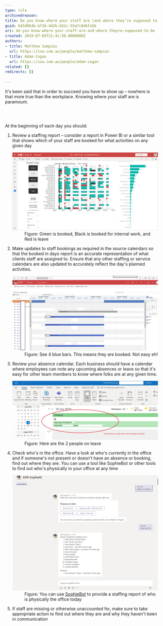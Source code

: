 ```yaml
---
type: rule
archivedreason: 
title: Do you know where your staff are (and where they’re supposed to be)?
guid: 643d964b-bf16-4d2b-b52c-55a7c8d6fa56
uri: do-you-know-where-your-staff-are-and-where-theyre-supposed-to-be
created: 2019-07-05T21:41:58.0000000Z
authors:
- title: Matthew Sampias
  url: https://ssw.com.au/people/matthew-sampias
- title: Adam Cogan
  url: https://ssw.com.au/people/adam-cogan
related: []
redirects: []

---
```



<p class="ssw15-rteElement-P">​​​​​It's been said that in order to succeed you have to show up – nowhere is that more true than the workplace. Knowing where your staff are is paramount.<br></p>
<br><excerpt class='endintro'></excerpt><br>
<p class="ssw15-rteElement-P">​At the beginning of each day you should:<br></p><ol><li>Review a staffing report – consider a report in Power BI or a similar tool that shows which of your staff are booked for what activities on any given day
   <dl class="image"><dt><img src="BookedInDays.jpg" alt="PowerBI Staffing Photo_1.jpg" style="width:641px;" /></dt><dd>Figure: Green is booked, Black is booked for internal work, and Red is leave<br></dd></dl></li><li>Make updates to staff bookings as required in the source calendars so that the booked in days report is an accurate representation of what clients staff are assigned to. Ensure that any other staffing or service calendars are also updated to accurately reflect the day's planned activities.<dl class="image"><dt><img src="Service Calendar.jpg" alt="Service Calendar.jpg" style="width:750px;" /></dt><dd>Figure: See 4 blue bars. This means they are booked. Not easy eh!<br></dd></dl></li><li>Review your absence calendar. Each business should have a calendar where employees can note any upcoming absences or leave so that it's easy for other team members to know where folks are at any given time.
   <dl class="image"><dt><img src="absences.jpg" alt="absences.jpg" style="width:750px;" /></dt><dd>Figure: Here are the 2 people on leave​<br></dd></dl></li><li>Check who's in the office. Have a look at who's currently in the office and if someone's not present or doesn't have an absence or booking, find out where they are​. You can use a tool like SophieBot or other tools to find out who's physically in your office at any time
   <dl class="image"><dt><img src="SophieBot.jpg" alt="" style="width:750px;" /></dt><dd>Figure: You can use <a href="https://sswsophie.com/sophiebot/">SophieBot​</a> to provide a staffing report of who is physically the office today</dd></dl></li><li>If staff are missing or otherwise unaccounted for, make sure to take appropriate action to find out where they are and why they haven't been in communication<br></li></ol>


